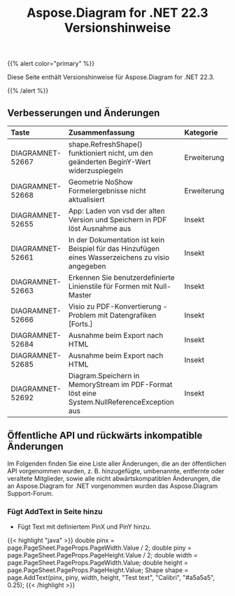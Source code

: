 ﻿---
title: Aspose.Diagram for .NET 22.3 Versionshinweise
type: docs
weight: 25
url: /de/net/aspose-diagram-for-net-22-3-release-notes/
---
{{% alert color="primary" %}} 

Diese Seite enthält Versionshinweise für Aspose.Diagram for .NET 22.3.

{{% /alert %}} 
## **Verbesserungen und Änderungen**

|**Taste**|**Zusammenfassung**|**Kategorie**|
|:- |:- |:- |
|DIAGRAMNET-52667|shape.RefreshShape() funktioniert nicht, um den geänderten BeginY-Wert widerzuspiegeln|Erweiterung|
|DIAGRAMNET-52668|Geometrie NoShow Formelergebnisse nicht aktualisiert|Erweiterung|
|DIAGRAMNET-52655|App: Laden von vsd der alten Version und Speichern in PDF löst Ausnahme aus|Insekt|
|DIAGRAMNET-52661|In der Dokumentation ist kein Beispiel für das Hinzufügen eines Wasserzeichens zu visio angegeben|Insekt|
|DIAGRAMNET-52663|Erkennen Sie benutzerdefinierte Linienstile für Formen mit Null-Master|Insekt|
|DIAGRAMNET-52666|Visio zu PDF-Konvertierung - Problem mit Datengrafiken [Forts.]|Insekt|
|DIAGRAMNET-52684|Ausnahme beim Export nach HTML|Insekt|
|DIAGRAMNET-52685|Ausnahme beim Export nach HTML|Insekt|
|DIAGRAMNET-52692|Diagram.Speichern in MemoryStream im PDF-Format löst eine System.NullReferenceException aus|Insekt|

## **Öffentliche API und rückwärts inkompatible Änderungen**
Im Folgenden finden Sie eine Liste aller Änderungen, die an der öffentlichen API vorgenommen wurden, z. B. hinzugefügte, umbenannte, entfernte oder veraltete Mitglieder, sowie alle nicht abwärtskompatiblen Änderungen, die an Aspose.Diagram for .NET vorgenommen wurden das Aspose.Diagram Support-Forum.

### **Fügt AddText in Seite hinzu**
- Fügt Text mit definiertem PinX und PinY hinzu.

{{< highlight "java" >}}
double pinx = page.PageSheet.PageProps.PageWidth.Value / 2;
double piny = page.PageSheet.PageProps.PageHeight.Value / 2;
double width = page.PageSheet.PageProps.PageWidth.Value;
double height = page.PageSheet.PageProps.PageHeight.Value;
Shape shape = page.AddText(pinx, piny, width, height, "Test text", "Calibri", "#a5a5a5", 0.25);
{{< /highlight >}}

